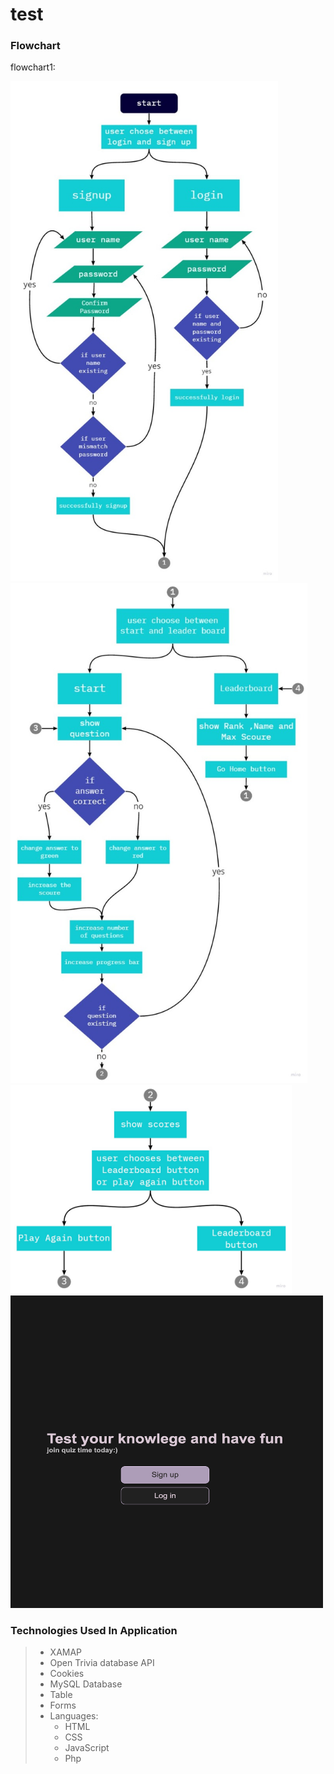 # test
### Flowchart
flowchart1:

<img src="Flowchart1.jpg" height="800">
<img src="Flowchart2.jpg" height="800">
<img src="Flowchart3.jpg" width="450">
<img src="screen1.jpg" height="500" width="500">


### Technologies Used In Application
>- XAMAP
>- Open Trivia database API
>- Cookies
>- MySQL Database
>- Table
>- Forms
>- Languages:
>   - HTML
>   - CSS
>   - JavaScript
>   - Php
